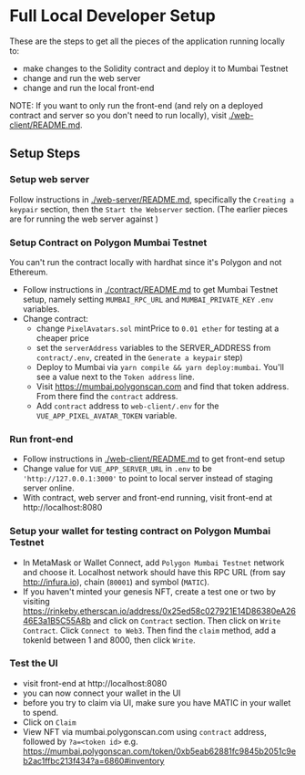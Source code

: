 # Full Local Developer Setup

These are the steps to get all the pieces of the application running locally to:

- make changes to the Solidity contract and deploy it to Mumbai Testnet
- change and run the web server
- change and run the local front-end

NOTE: If you want to only run the front-end (and rely on a deployed contract and server so you don't need to run locally), visit [./web-client/README.md](./web-client/README.md).

## Setup Steps

### Setup web server

Follow instructions in [./web-server/README.md](./web-server/README.md), specifically the `Creating a keypair` section, then the `Start the Webserver` section. (The earlier pieces are for running the web server against )

### Setup Contract on Polygon Mumbai Testnet

You can't run the contract locally with hardhat since it's Polygon and not Ethereum.

- Follow instructions in [./contract/README.md](./contract/README.md) to get Mumbai Testnet setup, namely setting `MUMBAI_RPC_URL` and `MUMBAI_PRIVATE_KEY` `.env` variables.
- Change contract:
  - change `PixelAvatars.sol` mintPrice to `0.01 ether` for testing at a cheaper price
  - set the `serverAddress` variables to the SERVER_ADDRESS from `contract/.env`, created in the `Generate a keypair` step)
  - Deploy to Mumbai via `yarn compile && yarn deploy:mumbai`. You'll see a value next to the `Token address` line.
  - Visit https://mumbai.polygonscan.com and find that token address. From there find the `contract` address.
  - Add `contract` address to `web-client/.env` for the `VUE_APP_PIXEL_AVATAR_TOKEN` variable.

### Run front-end

- Follow instructions in [./web-client/README.md](./web-client/README.md) to get front-end setup
- Change value for `VUE_APP_SERVER_URL` in `.env` to be `'http://127.0.0.1:3000'` to point to local server instead of staging server online.
- With contract, web server and front-end running, visit front-end at http://localhost:8080

### Setup your wallet for testing contract on Polygon Mumbai Testnet

- In MetaMask or Wallet Connect, add `Polygon Mumbai Testnet` network and choose it. Localhost network should have this RPC URL (from say http://infura.io), chain (`80001`) and symbol (`MATIC`).
- If you haven't minted your genesis NFT, create a test one or two by visiting https://rinkeby.etherscan.io/address/0x25ed58c027921E14D86380eA2646E3a1B5C55A8b and click on `Contract` section. Then click on `Write Contract`. Click `Connect to Web3`. Then find the `claim` method, add a tokenId between 1 and 8000, then click `Write`.

### Test the UI

- visit front-end at http://localhost:8080
- you can now connect your wallet in the UI
- before you try to claim via UI, make sure you have MATIC in your wallet to spend.
- Click on `Claim`
- View NFT via mumbai.polygonscan.com using `contract` address, followed by `?a=<token id>` e.g. https://mumbai.polygonscan.com/token/0xb5eab62881fc9845b2051c9eb2ac1ffbc213f434?a=6860#inventory
